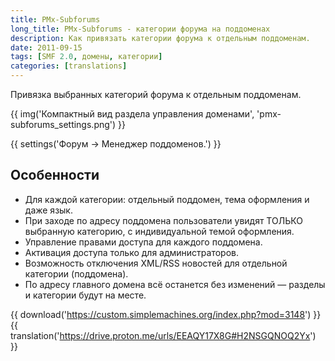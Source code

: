 ```yaml
---
title: PMx-Subforums
long_title: PMx-Subforums - категории форума на поддоменах
description: Как привязать категории форума к отдельным поддоменам.
date: 2011-09-15
tags: [SMF 2.0, домены, категории]
categories: [translations]
---
```


Привязка выбранных категорий форума к отдельным поддоменам.

<!-- more -->

{{ img('Компактный вид раздела управления доменами', 'pmx-subforums_settings.png') }}

{{ settings('Форум → Менеджер поддоменов.') }}

## Особенности

- Для каждой категории: отдельный поддомен, тема оформления и даже язык.
- При заходе по адресу поддомена пользователи увидят ТОЛЬКО выбранную категорию, с индивидуальной темой оформления.
- Управление правами доступа для каждого поддомена.
- Активация доступа только для администраторов.
- Возможность отключения XML/RSS новостей для отдельной категории (поддомена).
- По адресу главного домена всё останется без изменений — разделы и категории будут на месте.

{{ download('https://custom.simplemachines.org/index.php?mod=3148') }}
{{ translation('https://drive.proton.me/urls/EEAQY17X8G#H2NSGQNOQ2Yx') }}
